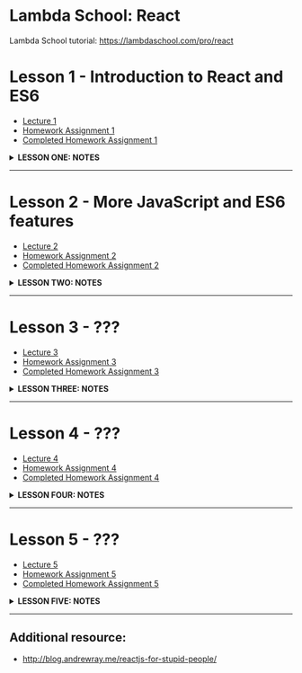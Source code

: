 # Lambda School: React
Lambda School tutorial: https://lambdaschool.com/pro/react

# Lesson 1 - Introduction to React and ES6
- [Lecture 1](https://youtu.be/7QwRtGtluJk)
- [Homework Assignment 1](https://github.com/SunJieMing/LS-Pro-React-I)
- [Completed Homework Assignment 1]()

<details><summary><b>LESSON ONE: NOTES</b></summary><p>

### LESSON ONE LECTURE NOTES
- [@1m08s](https://youtu.be/7QwRtGtluJk?t=1m08s) **Lecture starts**
- https://jsbin.com/
- ES6 and Babel to use ECMAScript features
- `let` and `const` - say goodbye to `var`
```js
let x = 5;    // let says we're creating a variable which can be changed later on
const y = 10; // defining a constant and we NEVER want it to change - an error appears if we try and change it
```
- [JS "block" scoping](ifTrue.js)
```js
if (true) {
  var x = 'hi';
  console.log(x); // ---> hi
}                 // ---> function scope remains so x = 'hi'
console.log(x);   // ---> hi
```
- [Block Scope](blockScope.js)
- Can think of it as if all the code is happening inside the same function
```js
function foo() {
  if (true) {
    var x = 'hi';
    console.log(x);
  }
  console.log(x);
}
foo();          // ---> hi \n hi
console.log(x); // <--- ReferenceError!!!
```
- BOTH `let` and  `const` are BLOCK SCOPED
- `let`
```js
if (true) {
  let x = 'hi';
  console.log(x) // ---> hi
}

console.log(x)   // <--- ReferenceError
```
- `const`
```js
if (true) {
  const x = 'hi';
  console.log(x) // ---> hi
}

console.log(x)   // <--- ReferenceError
```
- `const` is immutable, e.g.
```js
const x = 5;
x++;         // <--- ERROR!!!
```
- compare to `let`
```js
let x = 5;
x++;
console.log(x); // ---> 6
```



</p></details>

***
# Lesson 2 - More JavaScript and ES6 features
- [Lecture 2](https://youtu.be/FQPowZglpJA)
- [Homework Assignment 2](https://github.com/SunJieMing/LS-Pro-React-II)
- [Completed Homework Assignment 2]()

<details><summary><b>LESSON TWO: NOTES</b></summary><p>

### LESSON TWO LECTURE NOTES

</p></details>

***
# Lesson 3 - ???
- [Lecture 3](https://youtu.be/ULx7gruIh20)
- [Homework Assignment 3](https://github.com/SunJieMing/LS-Pro-React-III)
- [Completed Homework Assignment 3]()

<details><summary><b>LESSON THREE: NOTES</b></summary><p>

### LESSON THREE LECTURE NOTES

</p></details>

***
# Lesson 4 - ???
- [Lecture 4](https://youtu.be/vi8oJD5EcX8)
- [Homework Assignment 4](https://github.com/SunJieMing/LS-Pro-React-IV)
- [Completed Homework Assignment 4]()

<details><summary><b>LESSON FOUR: NOTES</b></summary><p>

### LESSON FOUR LECTURE NOTES

</p></details>

***
# Lesson 5 - ???
- [Lecture 5](https://youtu.be/Mnfo3aCnri8)
- [Homework Assignment 5](https://github.com/SunJieMing/LS-Pro-React-V)
- [Completed Homework Assignment 5]()

<details><summary><b>LESSON FIVE: NOTES</b></summary><p>

### LESSON FIVE LECTURE NOTES

</p></details>

***
## Additional resource:
- http://blog.andrewray.me/reactjs-for-stupid-people/
